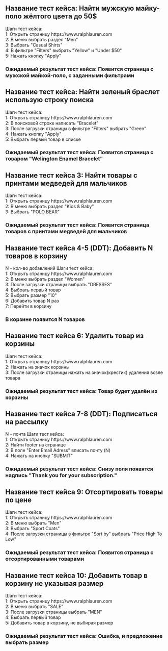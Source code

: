 <h2>Название тест кейса: Найти мужскую майку-поло жёлтого цвета до 50$</h2>
Шаги тест кейса: </br>
1: Открыть страницу https://www.ralphlauren.com</br>
2: В меню выбрать раздел "Men"</br>
3: Выбрать "Casual Shirts"</br>
4: В фильтре "Filters" выбрать "Yellow" и "Under $50"</br>
5: Нажать кнопку "Apply"</br>
<h3>Ожидаемый результат тест кейса: Появится страница с мужской майкой-поло, с заданными фильтрами</h3>

<h2>Название тест кейса: Найти зеленый браслет использую строку поиска</h2>
Шаги тест кейса: </br>
1: Открыть страницу https://www.ralphlauren.com</br>
2: В поисковой строке написать "Bracelet"</br>
3: После загрузки страницы в фильтре "Filters" выбрать "Green"</br>
4: Нажать кнопку "Apply"</br>
5: Выбрать первый товар в списке</br>
<h3>Ожидаемый результат тест кейса: Появится страница с товаром "Welington Enamel Bracelet"</h3>


<h2>Название тест кейса 3: Найти товары с принтами медведей для мальчиков</h2>
Шаги тест кейса: </br>
1: Открыть страницу https://www.ralphlauren.com</br>
2: В меню выбрать раздел "Kids & Baby"</br>
3: Выбрать "POLO BEAR"</br>
<h3>Ожидаемый результат тест кейса: Появится страница товаров с принтами медведей для мальчиков</h3>

<h2>Название тест кейса 4-5 (DDT): Добавить N товаров в корзину</h2>
N - кол-во добавлений
Шаги тест кейса: </br>
1: Открыть страницу https://www.ralphlauren.com</br>
2: В меню выбрать раздел "Women"</br>
3: После загрузки страницы выбрать "DRESSES"</br>
4: Выбрать первый товар</br>
5: Выбрать размер "10" </br>
6: Добавить товар N раз </br>
7: Перейти в корзину </br>
<h3>В корзине появится N товаров</h3>

<h2>Название тест кейса 6: Удалить товар из корзины</h2>
Шаги тест кейса: </br>
1: Открыть страницу https://www.ralphlauren.com</br>
2: Нажать на значок корзины</br>
3: После загрузки страницы нажать на значок(крестик) удаления возле товара</br>
<h3>Ожидаемый результат тест кейса: Товар будет удалён из корзины</h3>

<h2>Название тест кейса 7-8 (DDT): Подписаться на рассылку</h2>
N - почта
Шаги тест кейса: </br>
1: Открыть страницу https://www.ralphlauren.com</br>
2: Найти footer на странице</br>
3: В поле "Enter Email Adress" вписать почту (N)</br>
4: Нажать на кнопку "SUBMIT"</br>
<h3>Ожидаемый результат тест кейса: Снизу поля появятся надпись "Thank you for your subscription."</h3>

<h2>Название тест кейса 9: Отсортировать товары по цене</h2>
Шаги тест кейса: </br>
1: Открыть страницу https://www.ralphlauren.com</br>
2: В меню выбрать "Men"</br>
3: Выбрать "Sport Coats"</br>
4: После загрузки страницы в фильтре "Sort by" выбрать "Price High To Low"</br>
<h3>Ожидаемый результат тест кейса: Появится страница с отсортированными товарами</h3>

<h2>Название тест кейса 10: Добавить товар в корзину не указывая размер</h2>
Шаги тест кейса: </br>
1: Открыть страницу https://www.ralphlauren.com</br>
2: В меню выбрать "SALE"</br>
3: После загрузки страницы выбрать "MEN"</br>
4: Выбрать первый товар</br>
5: Добавить товар в корзину, не выбирая размер</br>
<h3>Ожидаемый результат тест кейса: Ошибка, и предложение выбрать размер</h3>
